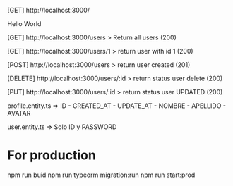 


[GET]  http://localhost:3000/

Hello World

[GET] http://localhost:3000/users > Return all users (200)

[GET] http://localhost:3000/users/1 > return user with id 1 (200)

[POST] http://localhost:3000/users > return user created (201)

[DELETE] http://localhost:3000/users/:id > return status user delete (200)

[PUT] http://localhost:3000/users/:id > return status user UPDATED (200)



profile.entity.ts => ID - CREATED_AT - UPDATE_AT - NOMBRE - APELLIDO - AVATAR

user.entity.ts => Solo ID y PASSWORD

# For production

npm run buid
npm run typeorm migration:run
npm run start:prod
